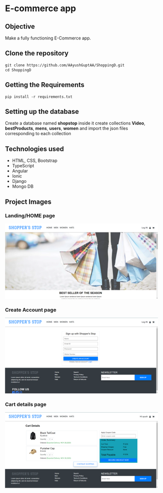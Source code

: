 # E-commerce app
## Objective
Make a fully functioning E-Commerce app.

## Clone the repository
```
git clone https://github.com/AAyushGuptAA/ShoppingD.git
cd ShoppingD
```

## Getting the Requirements
```
pip install -r requirements.txt
```

## Setting up the database
Create a database named **shopstop** inside it create collections __Video__, __bestProducts__, __mens__, __users__, __women__ and import the json files corresponding to each collection

## Technologies used
- HTML, CSS, Bootstrap
- TypeScript
- Angular
- Ionic
- Django
- Mongo DB


## Project Images
### Landing/HOME page
![landingPage.png](https://github.com/AAyushGuptAA/ShoppingD/blob/main/images/landingPage.png?raw=true)

### Create Account page
![CreateAccountPage.png](https://github.com/AAyushGuptAA/ShoppingD/blob/main/images/CreateAccountPage.png?raw=true)

### Cart details page
![CartDetailsPage.png](https://github.com/AAyushGuptAA/ShoppingD/blob/main/images/CartDetailsPage.png?raw=true)
